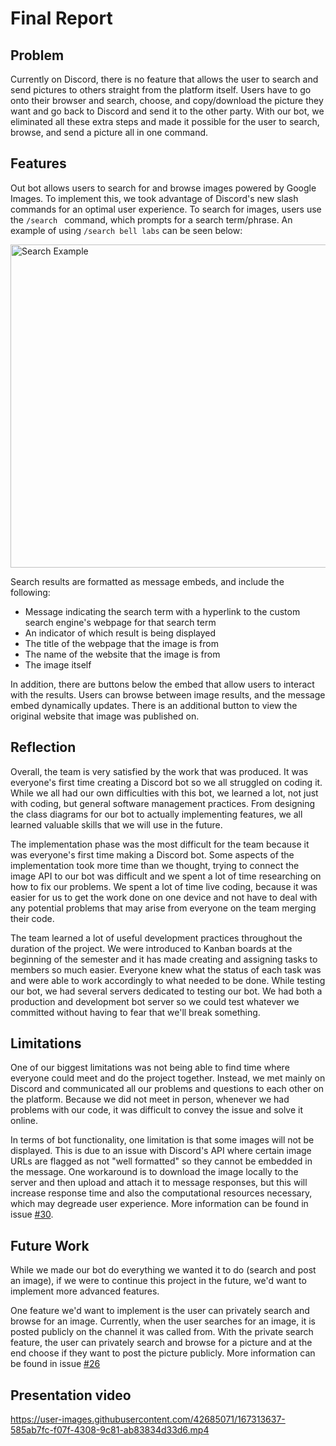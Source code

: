 # Final Report

## Problem
Currently on Discord, there is no feature that allows the user to search and send pictures to others straight from the platform itself. Users have to go onto their browser and search, choose, and copy/download the picture they want and go back to Discord and send it to the other party. With our bot, we eliminated all these extra steps and made it possible for the user to search, browse, and send a picture all in one command.

## Features
Out bot allows users to search for and browse images powered by Google Images. To implement this, we took advantage of Discord's new slash commands for an optimal user experience. To search for images, users use the `/search ` command, which prompts for a search term/phrase. An example of using `/search bell labs` can be seen below:

<img width="517" alt="Search Example" src="https://user-images.githubusercontent.com/42685071/167278448-6464d68c-5761-424e-b9d1-2fe3826eab1a.png">

Search results are formatted as message embeds, and include the following:
- Message indicating the search term with a hyperlink to the custom search engine's webpage for that search term
- An indicator of which result is being displayed
- The title of the webpage that the image is from
- The name of the website that the image is from
- The image itself

In addition, there are buttons below the embed that allow users to interact with the results. Users can browse between image results, and the message embed dynamically updates. There is an additional button to view the original website that image was published on.

## Reflection
Overall, the team is very satisfied by the work that was produced. It was everyone's first time creating a Discord bot so we all struggled on coding it. While we all had our own difficulties with this bot, we learned a lot, not just with coding, but general software management practices. From designing the 
class diagrams for our bot to actually implementing features, we all learned valuable skills that we will use in the future. 

The implementation phase was the most difficult for the team because it was everyone's first time making a Discord bot. Some aspects of the implementation took more time than we thought, trying to connect the image API to our bot was difficult and we spent a lot of time researching on how to fix our problems. We spent a lot of time live coding, because it was easier for us to get the work done on one device and not have to deal with any potential problems that may arise from everyone on the team merging their code. 

The team learned a lot of useful development practices throughout the duration of the project. We were introduced to Kanban boards at the beginning of the semester and it has made creating and assigning tasks to members so much easier. Everyone knew what the status of each task was and were able to work accordingly to what needed to be done. While testing our bot, we had several servers dedicated to testing our bot. We had both a production and development bot server so we could test whatever we committed without having to fear that we'll break something. 


## Limitations 
One of our biggest limitations was not being able to find time where everyone could meet and do the project together. Instead, we met mainly on Discord and communicated all our problems and questions to each other on the platform. Because we did not meet in person, whenever we had problems with our code, it was difficult to convey the issue and solve it online.

In terms of bot functionality, one limitation is that some images will not be displayed. This is due to an issue with Discord's API where certain image URLs are flagged as not "well formatted" so they cannot be embedded in the message. One workaround is to download the image locally to the server and then upload and attach it to message responses, but this will increase response time and also the computational resources necessary, which may degreade user experience. More information can be found in issue [#30](https://github.com/Mod-Sim/Image-Bot/issues/30). 

## Future Work
While we made our bot do everything we wanted it to do (search and post an image), if we were to continue this project in the future, we'd want to implement more advanced features. 

One feature we'd want to implement is the user can privately search and browse for an image. Currently, when the user searches for an image, it is posted publicly on the channel it was called from. With the private search feature, the user can privately search and browse for a picture and at the end choose if they want to post the picture publicly. More information can be found in issue [#26](https://github.com/Mod-Sim/Image-Bot/issues/26)

## Presentation video
https://user-images.githubusercontent.com/42685071/167313637-585ab7fc-f07f-4308-9c81-ab83834d33d6.mp4
